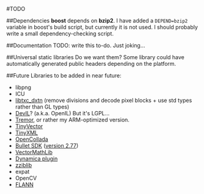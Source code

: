 #TODO

##Dependencies
__boost__ depends on __bzip2__. I have added a <code>DEPEND=bzip2</code> variable in boost's build script, but currently it is not used. I should probably write a small dependency-checking script.

##Documentation
TODO: write this to-do. Just joking…

##Universal static libraries
Do we want them? Some library could have automatically generated public headers depending on the platform.

##Future
Libraries to be added in near future:

* libpng
* ICU
* [libtxc_dxtn](http://homepage.hispeed.ch/rscheidegger/dri_experimental/s3tc_index.html) (remove divisions and decode pixel blocks + use std types rather than GL types)
* [DevIL](http://openil.sourceforge.net/)? (a.k.a. OpenIL) But it's LGPL…
* [Tremor](http://wiki.xiph.org/Tremor), or rather my ARM-optimized version.
* [TinyVector](http://code.google.com/p/tinyvector/)
* [TinyXML](http://www.grinninglizard.com/tinyxml/)
* [OpenCollada](http://code.google.com/p/opencollada/)
* [Bullet SDK](http://code.google.com/p/bullet/) ([version 2.77](http://bullet.googlecode.com/files/bullet-2.77.tgz))
* [VectorMathLib](http://code.google.com/p/bullet/)
* [Dynamica plugin](http://code.google.com/p/dynamica/)
* [zziblib](http://zziplib.sourceforge.net/)
* expat
* OpenCV
* [FLANN](http://www.cs.ubc.ca/~mariusm/index.php/FLANN/FLANN)


